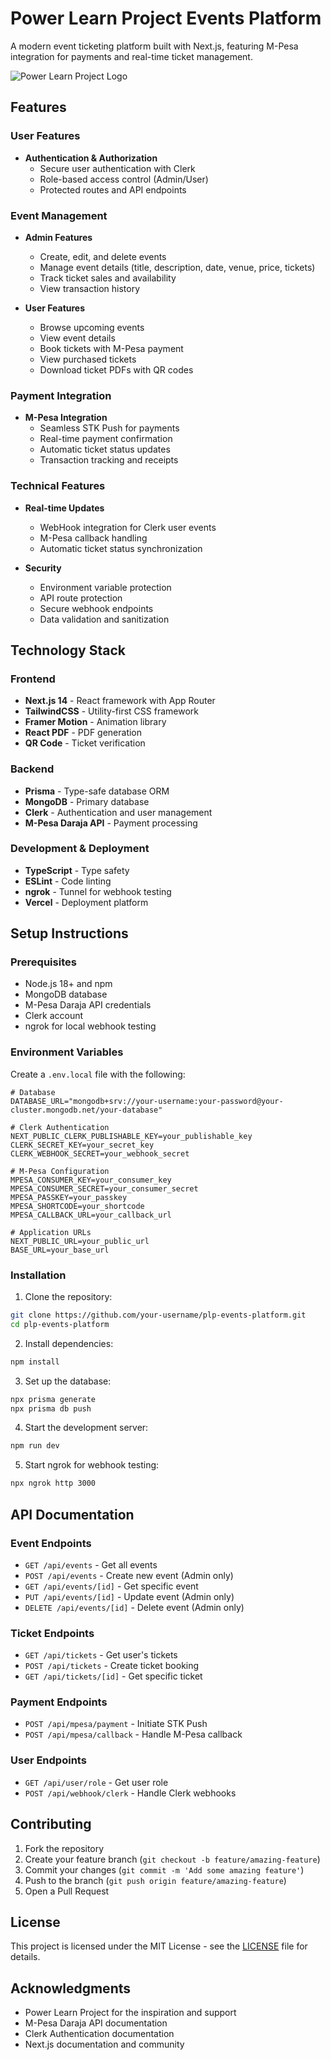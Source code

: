 # Power Learn Project Events Platform

A modern event ticketing platform built with Next.js, featuring M-Pesa integration for payments and real-time ticket management.

![Power Learn Project Logo](public/plp-logo.png)

## Features

### User Features
- **Authentication & Authorization**
  - Secure user authentication with Clerk
  - Role-based access control (Admin/User)
  - Protected routes and API endpoints

### Event Management
- **Admin Features**
  - Create, edit, and delete events
  - Manage event details (title, description, date, venue, price, tickets)
  - Track ticket sales and availability
  - View transaction history

- **User Features**
  - Browse upcoming events
  - View event details
  - Book tickets with M-Pesa payment
  - View purchased tickets
  - Download ticket PDFs with QR codes

### Payment Integration
- **M-Pesa Integration**
  - Seamless STK Push for payments
  - Real-time payment confirmation
  - Automatic ticket status updates
  - Transaction tracking and receipts

### Technical Features
- **Real-time Updates**
  - WebHook integration for Clerk user events
  - M-Pesa callback handling
  - Automatic ticket status synchronization

- **Security**
  - Environment variable protection
  - API route protection
  - Secure webhook endpoints
  - Data validation and sanitization

## Technology Stack

### Frontend
- **Next.js 14** - React framework with App Router
- **TailwindCSS** - Utility-first CSS framework
- **Framer Motion** - Animation library
- **React PDF** - PDF generation
- **QR Code** - Ticket verification

### Backend
- **Prisma** - Type-safe database ORM
- **MongoDB** - Primary database
- **Clerk** - Authentication and user management
- **M-Pesa Daraja API** - Payment processing

### Development & Deployment
- **TypeScript** - Type safety
- **ESLint** - Code linting
- **ngrok** - Tunnel for webhook testing
- **Vercel** - Deployment platform

## Setup Instructions

### Prerequisites
- Node.js 18+ and npm
- MongoDB database
- M-Pesa Daraja API credentials
- Clerk account
- ngrok for local webhook testing

### Environment Variables
Create a `.env.local` file with the following:

```env
# Database
DATABASE_URL="mongodb+srv://your-username:your-password@your-cluster.mongodb.net/your-database"

# Clerk Authentication
NEXT_PUBLIC_CLERK_PUBLISHABLE_KEY=your_publishable_key
CLERK_SECRET_KEY=your_secret_key
CLERK_WEBHOOK_SECRET=your_webhook_secret

# M-Pesa Configuration
MPESA_CONSUMER_KEY=your_consumer_key
MPESA_CONSUMER_SECRET=your_consumer_secret
MPESA_PASSKEY=your_passkey
MPESA_SHORTCODE=your_shortcode
MPESA_CALLBACK_URL=your_callback_url

# Application URLs
NEXT_PUBLIC_URL=your_public_url
BASE_URL=your_base_url
```

### Installation

1. Clone the repository:
```bash
git clone https://github.com/your-username/plp-events-platform.git
cd plp-events-platform
```

2. Install dependencies:
```bash
npm install
```

3. Set up the database:
```bash
npx prisma generate
npx prisma db push
```

4. Start the development server:
```bash
npm run dev
```

5. Start ngrok for webhook testing:
```bash
npx ngrok http 3000
```

## API Documentation

### Event Endpoints
- `GET /api/events` - Get all events
- `POST /api/events` - Create new event (Admin only)
- `GET /api/events/[id]` - Get specific event
- `PUT /api/events/[id]` - Update event (Admin only)
- `DELETE /api/events/[id]` - Delete event (Admin only)

### Ticket Endpoints
- `GET /api/tickets` - Get user's tickets
- `POST /api/tickets` - Create ticket booking
- `GET /api/tickets/[id]` - Get specific ticket

### Payment Endpoints
- `POST /api/mpesa/payment` - Initiate STK Push
- `POST /api/mpesa/callback` - Handle M-Pesa callback

### User Endpoints
- `GET /api/user/role` - Get user role
- `POST /api/webhook/clerk` - Handle Clerk webhooks

## Contributing

1. Fork the repository
2. Create your feature branch (`git checkout -b feature/amazing-feature`)
3. Commit your changes (`git commit -m 'Add some amazing feature'`)
4. Push to the branch (`git push origin feature/amazing-feature`)
5. Open a Pull Request

## License

This project is licensed under the MIT License - see the [LICENSE](LICENSE) file for details.

## Acknowledgments

- Power Learn Project for the inspiration and support
- M-Pesa Daraja API documentation
- Clerk Authentication documentation
- Next.js documentation and community
